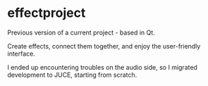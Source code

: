 # effectproject

Previous version of a current project - based in Qt.

Create effects, connect them together, and enjoy the user-friendly interface.

I ended up encountering troubles on the audio side, so I migrated development to JUCE, starting from scratch. 

